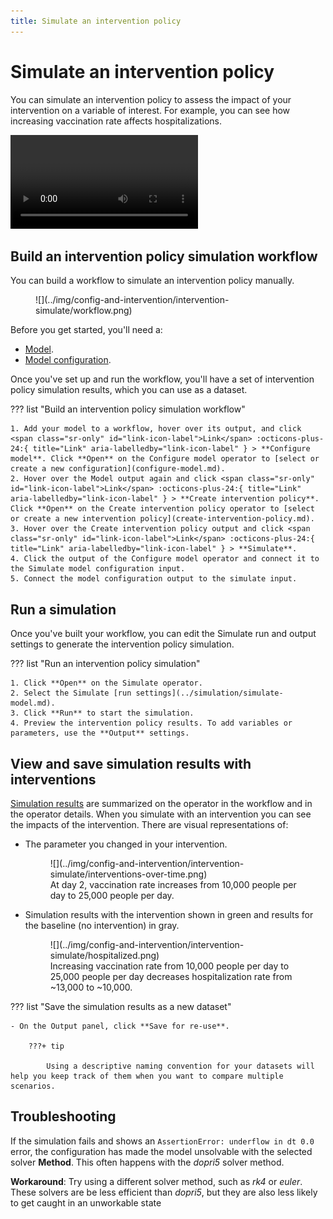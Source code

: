 ```yaml
---
title: Simulate an intervention policy
---
```


# Simulate an intervention policy

You can simulate an intervention policy to assess the impact of your intervention on a variable of interest. For example, you can see how increasing vaccination rate affects hospitalizations.

<video controls>
  <source src="https://videos.terarium.ai/simulating-intervention-policies.mp4" type="video/mp4">
  Your browser does not support HTML5 video. <a href="https://videos.terarium.ai/simulating-intervention-policies.mp4" download>Download the video</a>.
</video>

## Build an intervention policy simulation workflow

You can build a workflow to simulate an intervention policy manually. 

<figure markdown>![](../img/config-and-intervention/intervention-simulate/workflow.png)<figcaption markdown></figcaption></figure>

Before you get started, you'll need a:

- [Model](../modeling/index.md).
- [Model configuration](../config-and-intervention/configure-model.md).

Once you've set up and run the workflow, you'll have a set of intervention policy simulation results, which you can use as a dataset.

??? list "Build an intervention policy simulation workflow"

    1. Add your model to a workflow, hover over its output, and click <span class="sr-only" id="link-icon-label">Link</span> :octicons-plus-24:{ title="Link" aria-labelledby="link-icon-label" } > **Configure model**. Click **Open** on the Configure model operator to [select or create a new configuration](configure-model.md).
    2. Hover over the Model output again and click <span class="sr-only" id="link-icon-label">Link</span> :octicons-plus-24:{ title="Link" aria-labelledby="link-icon-label" } > **Create intervention policy**. Click **Open** on the Create intervention policy operator to [select or create a new intervention policy](create-intervention-policy.md).
    3. Hover over the Create intervention policy output and click <span class="sr-only" id="link-icon-label">Link</span> :octicons-plus-24:{ title="Link" aria-labelledby="link-icon-label" } > **Simulate**.
    4. Click the output of the Configure model operator and connect it to the Simulate model configuration input.
    5. Connect the model configuration output to the simulate input.

## Run a simulation

Once you've built your workflow, you can edit the Simulate run and output settings to generate the intervention policy simulation.

??? list "Run an intervention policy simulation"

    1. Click **Open** on the Simulate operator.
    2. Select the Simulate [run settings](../simulation/simulate-model.md).
    3. Click **Run** to start the simulation.
    4. Preview the intervention policy results. To add variables or parameters, use the **Output** settings. 

## View and save simulation results with interventions

[Simulation results](../simulation/simulate-model.md) are summarized on the operator in the workflow and in the operator details. When you simulate with an intervention you can see the impacts of the intervention. There are visual representations of:

  - The parameter you changed in your intervention. 
 
    <figure markdown>![](../img/config-and-intervention/intervention-simulate/interventions-over-time.png)<figcaption markdown>At day 2, vaccination rate increases from 10,000 people per day to 25,000 people per day.</figcaption></figure>
    
  - Simulation results with the intervention shown in green and results for the baseline (no intervention) in gray.
  
    <figure markdown>![](../img/config-and-intervention/intervention-simulate/hospitalized.png)<figcaption markdown>Increasing vaccination rate from 10,000 people per day to 25,000 people per day decreases hospitalization rate from ~13,000 to ~10,000.</figcaption></figure>

??? list "Save the simulation results as a new dataset"

    - On the Output panel, click **Save for re-use**.
    
        ???+ tip

            Using a descriptive naming convention for your datasets will help you keep track of them when you want to compare multiple scenarios.


## Troubleshooting

If the simulation fails and shows an `AssertionError: underflow in dt 0.0` error, the configuration has made the model unsolvable with the selected solver **Method**. This often happens with the *dopri5* solver method.

**Workaround**: Try using a different solver method, such as *rk4* or *euler*. These solvers are be less efficient than *dopri5*, but they are also less likely to get caught in an unworkable state